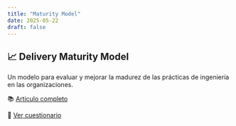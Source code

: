 ```yaml
---
title: "Maturity Model"
date: 2025-05-22
draft: false
---
```


## 📈 Delivery Maturity Model

Un modelo para evaluar y mejorar la madurez de las prácticas de ingeniería en las organizaciones.

📚 [Articulo completo](https://testingfromthetrenches.com/modelosmadurez/)

📝 [Ver cuestionario](https://docs.google.com/spreadsheets/d/10UXwXRUx0g-1ILqQFZ-9awiD161ub2-Omm_fgrNauBA/edit?gid=0#gid=0)